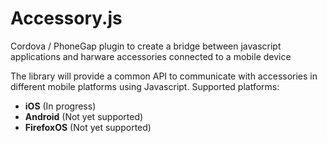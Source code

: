 Accessory.js
============

Cordova / PhoneGap plugin to create a bridge between javascript applications and harware accessories connected to a mobile device

The library will provide a common API to communicate with accessories in different mobile platforms using Javascript. Supported platforms:
* **iOS** (In progress)
* **Android** (Not yet supported)
* **FirefoxOS** (Not yet supported)
